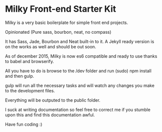 # Milky Front-end Starter Kit

Milky is a very basic boilerplate for simple front end projects.

Opinionated (Pure sass, bourbon, neat, no compass)

It has Sass, Jade, Bourbon and Neat built-in to it. A Jekyll ready version is on the works as well and should be out soon.

As of december 2015, Milky is now es6 compatible and ready to use thanks to babel and browserify.

All you have to do is browse to the /dev folder and run (sudo) npm install and then gulp.

gulp will run all the necessary tasks and will watch any changes you make to the development files.

Everything will be outputed to the public folder.

I suck at writing documentation so feel free to correct me if you stumble upon this and find this documentation awful.

Have fun coding :)

